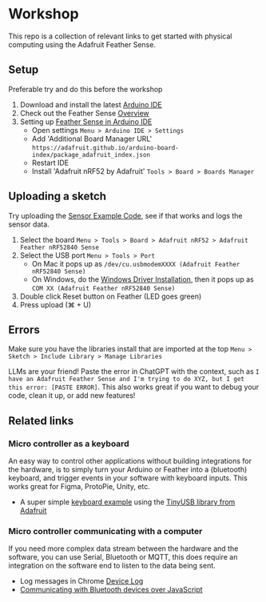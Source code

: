 # Workshop

This repo is a collection of relevant links to get started with physical computing using the Adafruit Feather Sense.

## Setup

Preferable try and do this before the workshop
1. Download and install the latest [Arduino IDE](https://www.arduino.cc/en/software/#ide)
2. Check out the Feather Sense [Overview](https://learn.adafruit.com/adafruit-feather-sense)
3. Setting up [Feather Sense in Arduino IDE](https://learn.adafruit.com/adafruit-feather-sense/arduino-support-setup)
    * Open settings `Menu > Arduino IDE > Settings`
    * Add 'Additional Board Manager URL' `https://adafruit.github.io/arduino-board-index/package_adafruit_index.json`
    * Restart IDE
    * Install 'Adafruit nRF52 by Adafruit' `Tools > Board > Boards Manager`

## Uploading a sketch
Try uploading the [Sensor Example Code](https://github.com/kayvandenaker/workshop/blob/6e428bb045ee6cdecae2fe74137074747b868f5b/feather%20sense%20examples/all_sensors/all_sensors.ino), see if that works and logs the sensor data.
1. Select the board `Menu > Tools > Board > Adafruit nRF52 > Adafruit Feather nRF52840 Sense`
2. Select the USB port `Menu > Tools > Port`
     * On Mac it pops up as `/dev/cu.usbmodemXXXX (Adafruit Feather nRF52840 Sense)`
     * On Windows, do the [Windows Driver Installation](https://learn.adafruit.com/adafruit-arduino-ide-setup/windows-driver-installation), then it pops up as `COM XX (Adafruit Feather nRF52840 Sense)`
3. Double click Reset button on Feather (LED goes green)
4. Press upload (⌘ + U)

## Errors

Make sure you have the libraries install that are imported at the top `Menu > Sketch > Include Library > Manage Libraries`

LLMs are your friend! Paste the error in ChatGPT with the context, such as `I have an Adafruit Feather Sense and I'm trying to do XYZ, but I get this error: [PASTE ERROR]`. This also works great if you want to debug your code, clean it up, or add new features!

## Related links

### Micro controller as a keyboard

An easy way to control other applications without building integrations for the hardware, is to simply turn your Arduino or Feather into a (bluetooth) keyboard, and trigger events in your software with keyboard inputs. This works great for Figma, ProtoPie, Unity, etc.
* A super simple [keyboard example](https://github.com/kayvandenaker/workshop/blob/a5be57dda27ae153d5fd57a22e37b4a5bc63fffe/keyboard/keyboard.ino) using the [TinyUSB library from Adafruit](https://github.com/adafruit/Adafruit_TinyUSB_Arduino)


### Micro controller communicating with a computer
If you need more complex data stream between the hardware and the software, you can use Serial, Bluetooth or MQTT, this does require an integration on the software end to listen to the data being sent.
* Log messages in Chrome [Device Log](chrome://device-log/?refresh=2)
* [Communicating with Bluetooth devices over JavaScript](https://developer.chrome.com/docs/capabilities/bluetooth)
